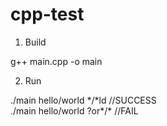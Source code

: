 # cpp-test

1. Build

  g++ main.cpp -o main


2. Run

  ./main hello/world \*/\*ld //SUCCESS
  <br>
  ./main hello/world ?or\*/\*  //FAIL
